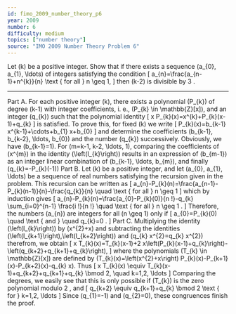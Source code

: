 ```yaml
---
id: fimo_2009_number_theory_p6
year: 2009
number: 6
difficulty: medium
topics: ["number theory"]
source: "IMO 2009 Number Theory Problem 6"
---
```


Let \(k\) be a positive integer. Show that if there exists a sequence \(a_{0}, a_{1}, \ldots\) of integers satisfying the condition
\[
a_{n}=\frac{a_{n-1}+n^{k}}{n} \text { for all } n \geq 1,
\]
then \(k-2\) is divisible by 3 .

---
Part A. For each positive integer \(k\), there exists a polynomial \(P_{k}\) of degree \(k-1\) with integer coefficients, i. e., \(P_{k} \in \mathbb{Z}[x]\), and an integer \(q_{k}\) such that the polynomial identity
\[
x P_{k}(x)=x^{k}+P_{k}(x-1)+q_{k}
\]
is satisfied. To prove this, for fixed \(k\) we write
\[
P_{k}(x)=b_{k-1} x^{k-1}+\cdots+b_{1} x+b_{0}
\]
and determine the coefficients \(b_{k-1}, b_{k-2}, \ldots, b_{0}\) and the number \(q_{k}\) successively. Obviously, we have \(b_{k-1}=1\). For \(m=k-1, k-2, \ldots, 1\), comparing the coefficients of \(x^{m}\) in the identity \(\left(I_{k}\right)\) results in an expression of \(b_{m-1}\) as an integer linear combination of \(b_{k-1}, \ldots, b_{m}\), and finally \(q_{k}=-P_{k}(-1)\)
Part B. Let \(k\) be a positive integer, and let \(a_{0}, a_{1}, \ldots\) be a sequence of real numbers satisfying the recursion given in the problem. This recursion can be written as
\[
a_{n}-P_{k}(n)=\frac{a_{n-1}-P_{k}(n-1)}{n}-\frac{q_{k}}{n} \quad \text { for all } n \geq 1
\]
which by induction gives
\[
a_{n}-P_{k}(n)=\frac{a_{0}-P_{k}(0)}{n !}-q_{k} \sum_{i=0}^{n-1} \frac{i !}{n !} \quad \text { for all } n \geq 1 .
\]
Therefore, the numbers \(a_{n}\) are integers for all \(n \geq 1\) only if
\[
a_{0}=P_{k}(0) \quad \text { and } \quad q_{k}=0 .
\]
Part C. Multiplying the identity \(\left(I_{k}\right)\) by \(x^{2}+x\) and subtracting the identities \(\left(I_{k+1}\right),\left(I_{k+2}\right)\) and \(q_{k} x^{2}=q_{k} x^{2}\) therefrom, we obtain
\[
x T_{k}(x)=T_{k}(x-1)+2 x\left(P_{k}(x-1)+q_{k}\right)-\left(q_{k+2}+q_{k+1}+q_{k}\right),
\]
where the polynomials \(T_{k} \in \mathbb{Z}[x]\) are defined by \(T_{k}(x)=\left(x^{2}+x\right) P_{k}(x)-P_{k+1}(x)-P_{k+2}(x)-q_{k} x\). Thus
\[
x T_{k}(x) \equiv T_{k}(x-1)+q_{k+2}+q_{k+1}+q_{k} \bmod 2, \quad k=1,2, \ldots
\]
Comparing the degrees, we easily see that this is only possible if \(T_{k}\) is the zero polynomial modulo 2 , and
\[
q_{k+2} \equiv q_{k+1}+q_{k} \bmod 2 \text { for } k=1,2, \ldots
\]
Since \(q_{1}=-1\) and \(q_{2}=0\), these congruences finish the proof.
